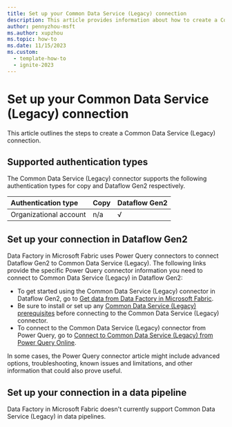 ```yaml
---
title: Set up your Common Data Service (Legacy) connection
description: This article provides information about how to create a Common Data Service (Legacy) connection in Microsoft Fabric.
author: pennyzhou-msft
ms.author: xupzhou
ms.topic: how-to
ms.date: 11/15/2023
ms.custom:
  - template-how-to
  - ignite-2023
---
```


# Set up your Common Data Service (Legacy) connection

This article outlines the steps to create a Common Data Service (Legacy) connection.

## Supported authentication types

The Common Data Service (Legacy) connector supports the following authentication types for copy and Dataflow Gen2 respectively.  

|Authentication type |Copy |Dataflow Gen2 |
|:---|:---|:---|
|Organizational account| n/a | √ |

## Set up your connection in Dataflow Gen2

Data Factory in Microsoft Fabric uses Power Query connectors to connect Dataflow Gen2 to Common Data Service (Legacy). The following links provide the specific Power Query connector information you need to connect to Common Data Service (Legacy) in Dataflow Gen2:

- To get started using the Common Data Service (Legacy) connector in Dataflow Gen2, go to [Get data from Data Factory in Microsoft Fabric](/power-query/where-to-get-data#get-data-from-data-factory-in-microsoft-fabric-preview).
- Be sure to install or set up any [Common Data Service (Legacy) prerequisites](/power-query/connectors/common-data-service-legacy#prerequisites) before connecting to the Common Data Service (Legacy) connector.
- To connect to the Common Data Service (Legacy) connector from Power Query, go to [Connect to Common Data Service (Legacy) from Power Query Online](/power-query/connectors/common-data-service-legacy#connect-to-common-data-service-legacy-from-power-query-online).

In some cases, the Power Query connector article might include advanced options, troubleshooting, known issues and limitations, and other information that could also prove useful.

## Set up your connection in a data pipeline

Data Factory in Microsoft Fabric doesn't currently support Common Data Service (Legacy) in data pipelines.
